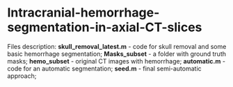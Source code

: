 # Intracranial-hemorrhage-segmentation-in-axial-CT-slices
Files description:
**skull_removal_latest.m** - code for skull removal and some basic hemorrhage segmentation;
**Masks_subset** - a folder with ground truth masks;
**hemo_subset** - original CT images with hemorrhage;
**automatic.m** - code for an automatic segmentation;
**seed.m** - final semi-automatic approach;
